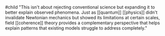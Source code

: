 #child 
"This isn't about rejecting conventional science but expanding it to better explain observed phenomena. Just as [[quantum]]  [[physics]]  didn't invalidate Newtonian mechanics but showed its limitations at certain scales, field [[coherence]] theory provides a complementary perspective that helps explain patterns that existing models struggle to address completely."